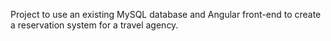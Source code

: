 Project to use an existing MySQL database and Angular front-end to create a reservation system for a travel agency.


